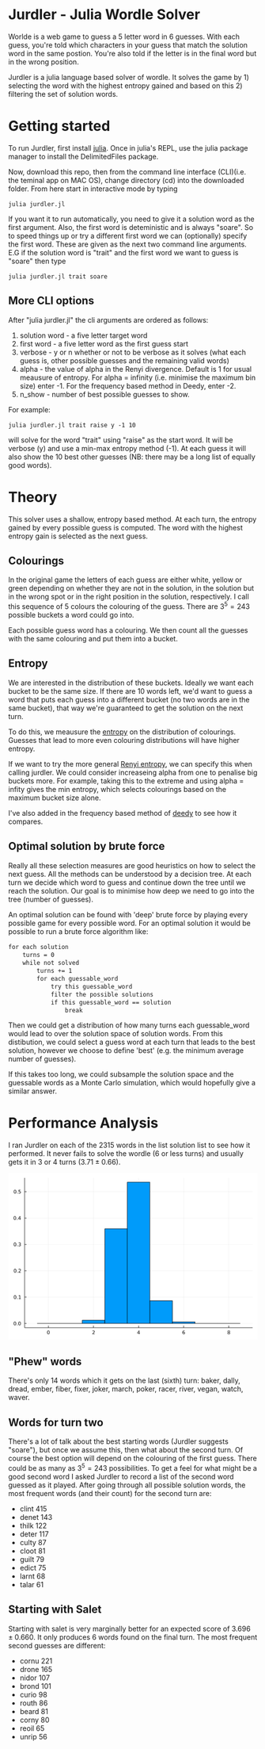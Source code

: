 Jurdler - Julia Wordle Solver
=================

Worlde is a web game to guess a 5 letter word in 6 guesses. With each guess, you're told which characters in your guess that match the solution word in the same postion. You're also told if the letter is in the final word but in the wrong position.

Jurdler is a julia language based solver of wordle. It solves the game by 1) selecting the word with the highest entropy gained and based on this 2) filtering the set of solution words.

# Getting started
To run Jurdler, first install [julia](https://julialang.org/downloads/). Once in julia's REPL, use the julia package manager to install the DelimitedFiles package.

Now, download this repo, then from the command line interface (CLI)(i.e. the teminal app on MAC OS), change directory (cd) into the downloaded folder. From here start in interactive mode by typing
```
julia jurdler.jl
```
If you want it to run automatically, you need to give it a solution word as the first argument. Also, the first word is deteministic and is always "soare". So to speed things up or try a different first word we can (optionally) specify the first word. These are given as the next two command line arguments. E.G if the solution word is "trait" and the first word we want to guess is "soare" then type
```
julia jurdler.jl trait soare
```

## More CLI options
After "julia jurdler.jl" the cli arguments are ordered as follows:

1) solution word - a five letter target word
2) first word - a five letter word as the first guess start
3) verbose - y or n whether or not to be verbose as it solves (what each guess is, other possible guesses and the remaining valid words)
4) alpha - the value of alpha in the Renyi divergence. Default is 1 for usual meausure of entropy. For alpha = infinity (i.e. minimise the maximum bin size) enter -1. For the frequency based method in Deedy, enter -2.
5) n_show - number of best possible guesses to show.

For example:
```
julia jurdler.jl trait raise y -1 10
```
will solve for the word "trait" using "raise" as the start word. It will be verbose (y) and use a min-max entropy method (-1). At each guess it will also show the 10 best other guesses (NB: there may be a long list of equally good words).

# Theory
This solver uses a shallow, entropy based method. At each turn, the entropy gained by every possible guess is computed. The word with the highest entropy gain is selected as the next guess.

## Colourings
In the original game the letters of each guess are either white, yellow or green depending on whether they are not in the solution, in the solution but in the wrong spot or in the right position in the solution, respectively. I call this sequence of 5 colours the colouring of the guess. There are $3^5 = 243$ possible buckets a word could go into.

Each possible guess word has a colouring. We then count all the guesses with the same colouring and put them into a bucket.

## Entropy
We are interested in the distribution of these buckets. Ideally we want each bucket to be the same size. If there are 10 words left, we'd want to guess a word that puts each guess into a different bucket (no two words are in the same bucket), that way we're guaranteed to get the solution on the next turn.

To do this, we meausure the [entropy](https://en.wikipedia.org/wiki/Entropy_(information_theory)) on the distribution of colourings. Guesses that lead to more even colouring distributions will have higher entropy.

If we want to try the more general [Renyi entropy](https://en.wikipedia.org/wiki/R%C3%A9nyi_entropy), we can specify this when calling jurdler. We could consider increaseing alpha from one to penalise big buckets more. For example, taking this to the extreme and using alpha = infity gives the min entropy, which selects colourings based on the maximum bucket size alone.

I've also added in the frequency based method of [deedy](https://github.com/deedy/wordle-solver) to see how it compares.

## Optimal solution by brute force
Really all these selection measures are good heuristics on how to select the next guess. All the methods can be understood by a decision tree. At each turn we decide which word to guess and continue down the tree until we reach the solution. Our goal is to minimise how deep we need to go into the tree (number of guesses).

An optimal solution can be found with 'deep' brute force by playing every possible game for every possible word. For an optimal solution it would be possible to run a brute force algorithm like:
```
for each solution
    turns = 0
    while not solved
        turns += 1
        for each guessable_word
            try this guessable_word
            filter the possible solutions
            if this guessable_word == solution
                break
```
Then we could get a distribution of how many turns each guessable_word would lead to over the solution space of solution words. From this distibution, we could select a guess word at each turn that leads to the best solution, however we choose to define 'best' (e.g. the minimum average number of guesses).

If this takes too long, we could subsample the solution space and the guessable words as a Monte Carlo simulation, which would hopefully give a similar answer.

# Performance Analysis
I ran Jurdler on each of the 2315 words in the list solution list to see how it performed. It never fails to solve the wordle (6 or less turns) and usually gets it in 3 or 4 turns ($3.71 \pm 0.66$).

![About 3 or 4 turns.](histogram.png "Frequency of number of turns required.")


## "Phew" words
There's only 14 words which it gets on the last (sixth) turn: baker, dally, dread, ember, fiber, fixer, joker, march, poker, racer, river, vegan, watch, waver.

## Words for turn two
There's a lot of talk about the best starting words (Jurdler suggests "soare"), but once we assume this, then what about the second turn. Of course the best option will depend on the colouring of the first guess. There could be as many as $3^5=243$ possibilities. To get a feel for what might be a good second word I asked Jurdler to record a list of the second word guessed as it played. After going through all possible solution words, the most frequent words (and their count) for the second turn are:
- clint	415
- denet	143
- thilk	122
- deter	117
- culty	87
- cloot	81
- guilt	79
- edict	75
- larnt	68
- talar	61

## Starting with Salet
Starting with salet is very marginally better for an expected score of $3.696 \pm 0.660$. It only produces 6 words found on the final turn. The most frequent second guesses are different:
- cornu	221
- drone	165
- nidor	107
- brond	101
- curio	98
- routh	86
- beard	81
- corny	80
- reoil	65
- unrip	56
